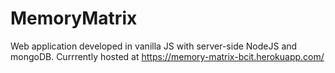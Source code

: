 # MemoryMatrix

Web application developed in vanilla JS with server-side NodeJS and mongoDB. Currrently hosted at https://memory-matrix-bcit.herokuapp.com/
